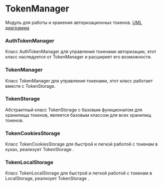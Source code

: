 # TokenManager
Модуль для работы и хранения авторизационных токенов.
[UML диаграмма](https://app.diagrams.net/#G13paFyaW6ByYMy2tUq4OcXsleWUjhi4SY)

### AuthTokenManager
Класс AuthTokenManager для управления токенами авторизации, этот класс наследуется от TokenManager и расширяет его возможности.

### TokenManager
Класс TokenManager для управления токенами, этот класс работает вместе с TokenStorage.

### TokenStorage
Абстрактный класс TokenStorage с базовым функционалом для хранилища токенов, является базовым классом для всех хранилищ токенов.

### TokenCookiesStorage
Класс TokenCookiesStorage для быстрой и легкой работой с токенам в куках, реализует TokenStorage .

### TokenLocalStorage
Класс TokenLocalStorage для быстрой и легкой работой с токенам в LocalStorage, реализует TokenStorage .





